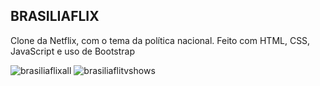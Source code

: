 ## BRASILIAFLIX

Clone da Netflix, com o tema da política nacional. Feito com HTML, CSS, JavaScript e uso de Bootstrap

![brasiliaflixall](https://user-images.githubusercontent.com/86062383/149684270-b12e6e7c-a1fd-4629-8741-d2b2db431f07.jpeg)
![brasiliaflitvshows](https://user-images.githubusercontent.com/86062383/149684269-4e7cb06a-43cc-44e5-84c7-7b52e179059c.jpeg)
